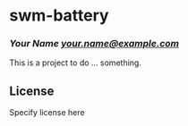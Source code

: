 # swm-battery
### _Your Name <your.name@example.com>_

This is a project to do ... something.

## License

Specify license here

